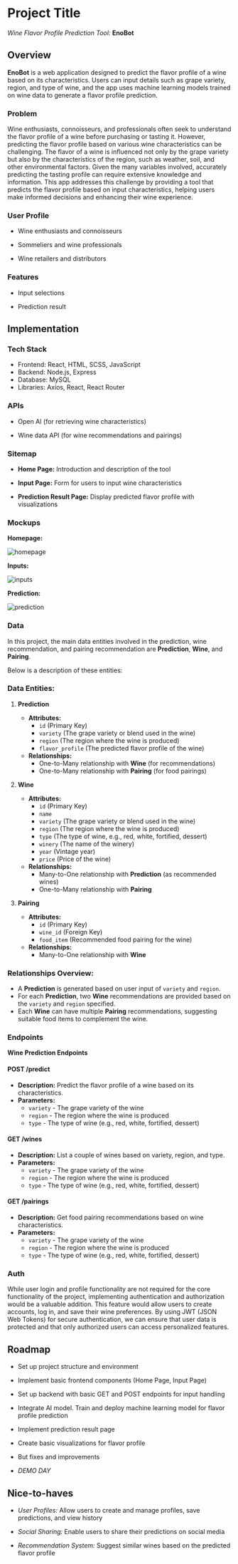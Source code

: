 # Project Title

*Wine Flavor Profile Prediction Tool:* **EnoBot**

  

## Overview

  

**EnoBot** is a web application designed to predict the flavor profile of a wine based on its characteristics. Users can input details such as grape variety, region, and type of wine, and the app uses machine learning models trained on wine data to generate a flavor profile prediction.

  
  

### Problem

  

Wine enthusiasts, connoisseurs, and professionals often seek to understand the flavor profile of a wine before purchasing or tasting it. However, predicting the flavor profile based on various wine characteristics can be challenging. The flavor of a wine is influenced not only by the grape variety but also by the characteristics of the region, such as weather, soil, and other environmental factors. Given the many variables involved, accurately predicting the tasting profile can require extensive knowledge and information. This app addresses this challenge by providing a tool that predicts the flavor profile based on input characteristics, helping users make informed decisions and enhancing their wine experience.

  

### User Profile

  

-  Wine enthusiasts and connoisseurs

-  Sommeliers and wine professionals

-  Wine retailers and distributors

  

### Features

  

-  Input selections

-  Prediction result

  
  

## Implementation

  

### Tech Stack

  

-  Frontend: React, HTML, SCSS, JavaScript
-  Backend: Node.js, Express
- Database: MySQL
-  Libraries: Axios, React, React Router
  

### APIs

  
-  Open AI (for retrieving wine characteristics)

-  Wine data API (for wine recommendations and pairings)


### Sitemap

  

-  **Home Page:** Introduction and description of the tool

-  **Input Page:** Form for users to input wine characteristics

-  **Prediction Result Page:** Display predicted flavor profile with visualizations

  

### Mockups

**Homepage:**

![homepage](https://drive.google.com/uc?export=view&id=1lC_93jKz9dlLg2mMhB6Gz-zoTJylYGNJ)
 
**Inputs:**
 
![inputs](https://drive.google.com/uc?export=view&id=1L3KrzfHuniKKIOECy9FxYD0F87nBn0ki) 

**Prediction:**

![prediction](https://drive.google.com/uc?export=view&id=1YifzTkp2IzEhfVfbDoEEiuJyid1JrDfA)


  

### Data

  

In this project, the main data entities involved in the prediction, wine recommendation, and pairing recommendation are **Prediction**, **Wine**, and **Pairing**. 

Below is a description of these entities:

### Data Entities:

1.  **Prediction**
    
    -   **Attributes:**
        -   `id` (Primary Key)
        -   `variety` (The grape variety or blend used in the wine)
        -   `region` (The region where the wine is produced)
        -   `flavor_profile` (The predicted flavor profile of the wine)
    -   **Relationships:**
        -   One-to-Many relationship with **Wine** (for recommendations)
        -   One-to-Many relationship with **Pairing** (for food pairings)
2.  **Wine**
    
    -   **Attributes:**
        -   `id` (Primary Key)
        -   `name`
        -   `variety` (The grape variety or blend used in the wine)
        -   `region` (The region where the wine is produced)
        -   `type` (The type of wine, e.g., red, white, fortified, dessert)
        -   `winery` (The name of the winery)
        -   `year` (Vintage year)
        -   `price` (Price of the wine)
    -   **Relationships:**
        -   Many-to-One relationship with **Prediction** (as recommended wines)
        -   One-to-Many relationship with **Pairing**
3.  **Pairing**
    
    -   **Attributes:**
        -   `id` (Primary Key)
        -   `wine_id` (Foreign Key)
        -   `food_item` (Recommended food pairing for the wine)
    -   **Relationships:**
        -   Many-to-One relationship with **Wine**

### Relationships Overview:

-   A **Prediction** is generated based on user input of `variety` and `region`.
-   For each **Prediction**, two **Wine** recommendations are provided based on the `variety` and `region` specified.
-   Each **Wine** can have multiple **Pairing** recommendations, suggesting suitable food items to complement the wine.

  

### Endpoints

  **Wine Prediction Endpoints**

#### POST /predict

-   **Description:** Predict the flavor profile of a wine based on its characteristics.
-   **Parameters:**
    -   `variety`  - The grape variety of the wine
    -   `region`  - The region where the wine is produced
    -   `type`  - The type of wine (e.g., red, white, fortified, dessert)

#### GET /wines

-   **Description:** List a couple of wines based on variety, region, and type.
-   **Parameters:**
    -   `variety`  - The grape variety of the wine
    -   `region`  - The region where the wine is produced
    -   `type`  - The type of wine (e.g., red, white, fortified, dessert)

#### GET /pairings

-   **Description:** Get food pairing recommendations based on wine characteristics.
-   **Parameters:**
    -   `variety`  - The grape variety of the wine
    -   `region`  - The region where the wine is produced
    -   `type`  - The type of wine (e.g., red, white, fortified, dessert)
  

### Auth

  

While user login and profile functionality are not required for the core functionality of the project, implementing authentication and authorization would be a valuable addition. This feature would allow users to create accounts, log in, and save their wine preferences. By using JWT (JSON Web Tokens) for secure authentication, we can ensure that user data is protected and that only authorized users can access personalized features. 

  

## Roadmap

 
-  Set up project structure and environment

-  Implement basic frontend components (Home Page, Input Page)

-  Set up backend with basic GET and POST endpoints for input handling

-  Integrate AI model. Train and deploy machine learning model for flavor profile prediction

-  Implement prediction result page

-  Create basic visualizations for flavor profile
- But fixes and improvements
- *DEMO DAY*

  

## Nice-to-haves

  

-  *User Profiles:* Allow users to create and manage profiles, save predictions, and view history

-  *Social Sharing:* Enable users to share their predictions on social media

-  *Recommendation System:* Suggest similar wines based on the predicted flavor profile